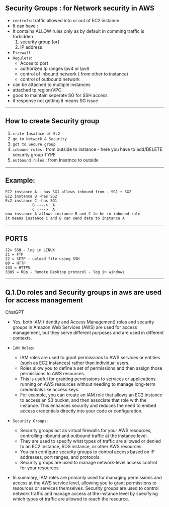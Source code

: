 
## Security Groups : for Network security in AWS
- `controls`: traffic allowed into or out of EC2 instance
- It can have : 
- It contains ALLOW rules only as by default in comming traffic is forbidden
   1) security group [or]
   2) IP address
- `Firewall`
- `Regulets`: 
   - Acces to port
   - authorized Ip ranges Ipv4 or Ipv6
   - control of inbound network ( from other to instance)
   - control of outbound network
- can be attached to multiple instances
- attached tp region/VPC
- good to maintain seperate SG for SSH access
- if response not getting it means SG issue
----------------------------------------------------------
## How to create Security group

1) `crate Insatnce of Ec2`
2) `go to Network & Security`
3) `got to Secure group`
4) `inbound rules` : from outside to instance     - here you have to add/DELETE security group TYPE
5)  `outbound rules` : from Insatnce to outside


----------
## Example:
```
EC2 instance A-- has SG1 allows inbound from - SG1 + SG2                           
EC2 instance B -has SG2 
Ec2 instance C -has SG1
            B ---->  A
            C ---->  A
now instance A allows instance B and C to be in inbound rule 
it means instance C and B can send data to instance A
```
--------
##   PORTS 
```
22= SSH - log in LINUX
21 = FTP 
22 = SFTP - upload file using SSH
80 = HTTP
443 = HTTPS
3389 = RDp - Remote Desktop protocol - log in windows
```

-----
## Q.1.Do roles and Security groups in aws are used for access management

ChatGPT
- Yes, both IAM (Identity and Access Management) roles and security
groups in Amazon Web Services (AWS) are used for access management, 
but they serve different purposes and are used in different contexts.

- `IAM Roles`: 
    - IAM roles are used to grant permissions to AWS services or entities (such as EC2 instances) rather than individual users. 
    - Roles allow you to define a set of permissions and then assign those permissions to AWS resources. 
    - This is useful for granting permissions to services or applications running on AWS resources without needing to manage long-term credentials like access keys. 
    - For example, you can create an IAM role that allows an EC2 instance to access an S3 bucket, and then associate that role with the instance. This enhances security and reduces the need to embed access credentials directly into your code or configuration.

- `Security Groups`: 
    - Security groups act as virtual firewalls for your AWS resources, controlling inbound and outbound traffic at the instance level. 
    - They are used to specify what types of traffic are allowed or denied to an EC2 instance, RDS instance, or other AWS resources. 
    - You can configure security groups to control access based on IP addresses, port ranges, and protocols.
    - Security groups are used to manage network-level access control for your resources.
- In summary, IAM roles are primarily used for managing permissions and 
access at the AWS service level, allowing you to grant permissions to 
resources or services themselves. Security groups are used to control 
network traffic and manage access at the instance level by specifying 
which types of traffic are allowed to reach the resource.